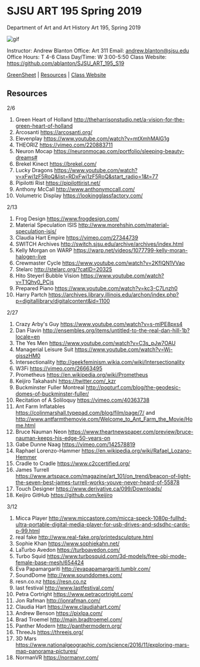 **SJSU ART 195 Spring 2019**
======================
Department of Art and Art History
Art 195, Spring 2019

![gif](http://i.imgur.com/TuOehiT.gif)

Instructor: Andrew Blanton
Office: Art 311
Email: andrew.blanton@sjsu.edu
Office Hours: T 4-6
Class Day/Time: W 3:00-5:50
Class Website: https://github.com/ablanton/SJSU_ART_195_S19

[GreenSheet](https://github.com/ablanton/SJSU_ART_195_S19/blob/master/GREENSHEET.md)
| [Resources](https://github.com/ablanton/SJSU_ART_195_S19/blob/master/RESOURCES.md)
| [Class Website](https://github.com/ablanton/SJSU_ART_195_S19)

Resources
---------
2/6
1. Green Heart of Holland http://theharrisonstudio.net/a-vision-for-the-green-heart-of-holland
2. Arcosanti https://arcosanti.org/
3. Elevenplay https://www.youtube.com/watch?v=mtXmhMAlG1g
4. THEORIZ https://vimeo.com/220883711
5. Neuron Mocap https://neuronmocap.com/portfolio/sleeping-beauty-dreams#
6. Brekel Kinect https://brekel.com/
7. Lucky Dragons https://www.youtube.com/watch?v=xFwi1zF5RoQ&list=RDxFwi1zF5RoQ&start_radio=1&t=77
8. Pipilotti Rist https://pipilottirist.net/
9. Anthony McCall http://www.anthonymccall.com/
10. Volumetric Display https://lookingglassfactory.com/

2/13
1. Frog Design https://www.frogdesign.com/
2. Material Speculation ISIS http://www.morehshin.com/material-speculation-isis/
3. Claudia Hart Empire https://vimeo.com/27344739
4. SWITCH Archives http://switch.sjsu.edu/archive/archives/index.html
5. Kelly Morgan on WARP https://warp.net/videos/1077799-kelly-moran-halogen-live
6. Crewmaster Cycle https://www.youtube.com/watch?v=2KfIQN1VVao
7. Stelarc http://stelarc.org/?catID=20325
8. Hito Steyerl Bubble Vision https://www.youtube.com/watch?v=T1Qhy0_PCjs
9. Prepared Piano https://www.youtube.com/watch?v=kc3-C7Lnzh0
10. Harry Partch https://archives.library.illinois.edu/archon/index.php?p=digitallibrary/digitalcontent&id=1100

2/27
1. Crazy Arby's Guy https://www.youtube.com/watch?v=s-mlPE8pxs4
2. Dan Flavin http://ensembles.org/items/untitled-to-the-real-dan-hill-1b?locale=en
3. The Yes Men https://www.youtube.com/watch?v=C3s_pJw7OAU
4. Managerial Leisure Suit https://www.youtube.com/watch?v=Wj-gisszHM0
4. Intersectionality http://geekfeminism.wikia.com/wiki/Intersectionality
5. W3Fi https://vimeo.com/26663495
6. Prometheus https://en.wikipedia.org/wiki/Prometheus
7. Keijiro Takahashi https://twitter.com/_kzr
8. Buckminster Fuller Montreal http://popturf.com/blog/the-geodesic-domes-of-buckminster-fuller/
9. Recitation of A Soliloquy https://vimeo.com/40363738
10. Ant Farm Inflatables https://colinmarshall.typepad.com/blog/film/page/7/ and http://www.antfarmthemovie.com/Welcome_to_Ant_Farm_the_Movie/Home.html
11. Bruce Nauman Neon https://www.theartnewspaper.com/preview/bruce-nauman-keeps-his-edge-50-years-on
12. Gabe Dunne Naag https://vimeo.com/142578819
13. Raphael Lorenzo-Hammer https://en.wikipedia.org/wiki/Rafael_Lozano-Hemmer
14. Cradle to Cradle https://www.c2ccertified.org/
15. James Turrell https://www.artspace.com/magazine/art_101/on_trend/beacon-of-light-the-seven-best-james-turrell-works-youve-never-heard-of-55878
16. Touch Designer https://www.derivative.ca/099/Downloads/
17. Keijiro GitHub https://github.com/keijiro

3/12
1. Micca Player http://www.miccastore.com/micca-speck-1080p-fullhd-ultra-portable-digital-media-player-for-usb-drives-and-sdsdhc-cards-p-99.html
2. real fake http://www.real-fake.org/printedsculpture.html
3. Sophie Khan https://www.sophiekahn.net/
4. LaTurbo Avedon https://turboavedon.com/
5. Turbo Squid https://www.turbosquid.com/3d-models/free-obj-mode-female-base-mesh/654424
6. Eva Papamargariti http://evapapamargariti.tumblr.com/
7. SoundDome http://www.sounddomes.com/
8. resn.co.nz https://resn.co.nz
9. last festival http://www.lastfestival.com/
10. Petra Cortright https://www.petracortright.com/
11. Jon Rafman http://jonrafman.com/
12. Claudia Hart https://www.claudiahart.com/
13. Andrew Benson https://pixlpa.com/
14. Brad Troemel http://main.bradtroemel.com/
15. Panther Modern http://panthermodern.org/
16. ThreeJs https://threejs.org/
17. 3D Mars https://www.nationalgeographic.com/science/2016/11/exploring-mars-map-panorama-pictures/
18. NormanVR https://normanvr.com/
